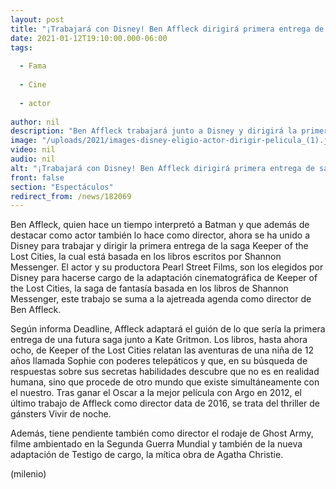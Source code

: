 ```yaml
---
layout: post
title: "¡Trabajará con Disney! Ben Affleck dirigirá primera entrega de saga 'Keeper of the Lost Cities'"
date: 2021-01-12T19:10:00.000-06:00
tags:
  
  - Fama
  
  - Cine
  
  - actor
  
author: nil
description: "Ben Affleck trabajará junto a Disney y dirigirá la primera entrega de la saga 'Keeper of the Lost Cities', basada en los libros escritos por Shannon Messenger. "
image: "/uploads/2021/images-disney-eligio-actor-dirigir-pelicula_(1).jpg"
video: nil
audio: nil
alt: "¡Trabajará con Disney! Ben Affleck dirigirá primera entrega de saga 'Keeper of the Lost Cities'"
front: false
section: "Espectáculos"
redirect_from: /news/182069
---
```


Ben Affleck, quien hace un tiempo interpretó a Batman y que además de destacar como actor también lo hace como director, ahora se ha unido a Disney para trabajar y dirigir la primera entrega de la saga Keeper of the Lost Cities, la cual está basada en los libros escritos por Shannon Messenger. El actor y su productora Pearl Street Films, son los elegidos por Disney para hacerse cargo de la adaptación cinematográfica de Keeper of the Lost Cities, la saga de fantasía basada en los libros de Shannon Messenger, este trabajo se suma a la ajetreada agenda como director de Ben Affleck. 

Según informa Deadline, Affleck adaptará el guión de lo que sería la primera entrega de una futura saga junto a Kate Gritmon. Los libros, hasta ahora ocho, de Keeper of the Lost Cities relatan las aventuras de una niña de 12 años llamada Sophie con poderes telepáticos y que, en su búsqueda de respuestas sobre sus secretas habilidades descubre que no es en realidad humana, sino que procede de otro mundo que existe simultáneamente con el nuestro. Tras ganar el Oscar a la mejor película con Argo en 2012, el último trabajo de Affleck como director data de 2016, se trata del thriller de gánsters Vivir de noche.  

Además, tiene pendiente también como director el rodaje de Ghost Army, filme ambientado en la Segunda Guerra Mundial y también de la nueva adaptación de Testigo de cargo, la mítica obra de Agatha Christie. 

(milenio)